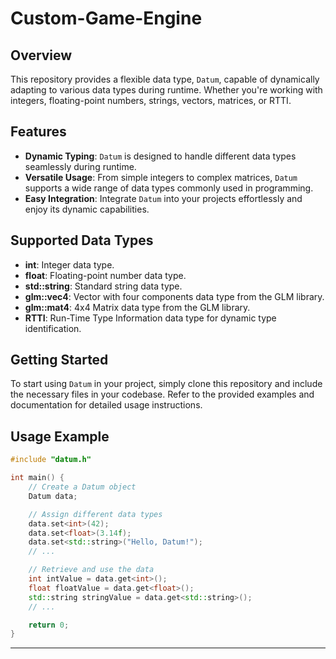 # Custom-Game-Engine

## Overview
This repository provides a flexible data type, `Datum`, capable of dynamically adapting to various data types during runtime. Whether you're working with integers, floating-point numbers, strings, vectors, matrices, or RTTI.

## Features
- **Dynamic Typing**: `Datum` is designed to handle different data types seamlessly during runtime.
- **Versatile Usage**: From simple integers to complex matrices, `Datum` supports a wide range of data types commonly used in programming.
- **Easy Integration**: Integrate `Datum` into your projects effortlessly and enjoy its dynamic capabilities.

## Supported Data Types
- **int**: Integer data type.
- **float**: Floating-point number data type.
- **std::string**: Standard string data type.
- **glm::vec4**: Vector with four components data type from the GLM library.
- **glm::mat4**: 4x4 Matrix data type from the GLM library.
- **RTTI**: Run-Time Type Information data type for dynamic type identification.

## Getting Started
To start using `Datum` in your project, simply clone this repository and include the necessary files in your codebase. Refer to the provided examples and documentation for detailed usage instructions.

## Usage Example
```cpp
#include "datum.h"

int main() {
    // Create a Datum object
    Datum data;

    // Assign different data types
    data.set<int>(42);
    data.set<float>(3.14f);
    data.set<std::string>("Hello, Datum!");
    // ...

    // Retrieve and use the data
    int intValue = data.get<int>();
    float floatValue = data.get<float>();
    std::string stringValue = data.get<std::string>();
    // ...

    return 0;
}
```


---
